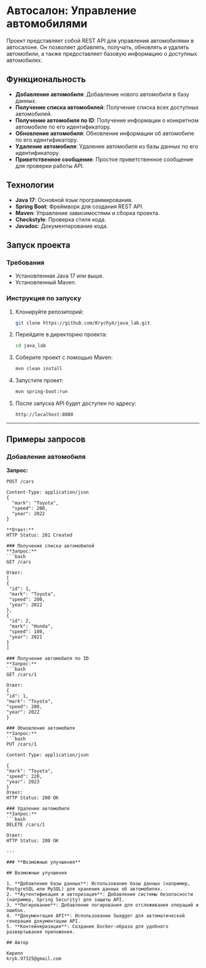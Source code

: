 # Автосалон: Управление автомобилями

Проект представляет собой REST API для управления автомобилями в автосалоне. Он позволяет добавлять, получать, обновлять и удалять автомобили, а также предоставляет базовую информацию о доступных автомобилях.

## Функциональность

- **Добавление автомобиля**: Добавление нового автомобиля в базу данных.
- **Получение списка автомобилей**: Получение списка всех доступных автомобилей.
- **Получение автомобиля по ID**: Получение информации о конкретном автомобиле по его идентификатору.
- **Обновление автомобиля**: Обновление информации об автомобиле по его идентификатору.
- **Удаление автомобиля**: Удаление автомобиля из базы данных по его идентификатору.
- **Приветственное сообщение**: Простое приветственное сообщение для проверки работы API.

## Технологии

- **Java 17**: Основной язык программирования.
- **Spring Boot**: Фреймворк для создания REST API.
- **Maven**: Управление зависимостями и сборка проекта.
- **Checkstyle**: Проверка стиля кода.
- **Javadoc**: Документирование кода.

## Запуск проекта

### Требования

- Установленная Java 17 или выше.
- Установленный Maven.

### Инструкция по запуску

1. Клонируйте репозиторий:
   ```bash
   git clone https://github.com/KrychyX/java_lab.git

2. Перейдите в директорию проекта:
   ```bash
   cd java_lab
   
3. Соберите проект с помощью Maven:
   ```bash
   mvn clean install

4. Запустите проект:
   ```bash
   mvn spring-boot:run

5. После запуска API будет доступен по адресу:
   ```bash
   http://localhost:8080

---

## Примеры запросов

### Добавление автомобиля
**Запрос:**
   ```http
   POST /cars

   Content-Type: application/json
   {
     "mark": "Toyota",
     "speed": 200,
     "year": 2022
   }

**Ответ:**
HTTP Status: 201 Created

### Получение списка автомобилей
**Запрос:**
   ```bash
   GET /cars

Ответ:
[
  {
    "id": 1,
    "mark": "Toyota",
    "speed": 200,
    "year": 2022
  },
  {
    "id": 2,
    "mark": "Honda",
    "speed": 180,
    "year": 2021
  }
]

### Получение автомобиля по ID
**Запрос:**
   ```bash
   GET /cars/1

Ответ:
{
  "id": 1,
  "mark": "Toyota",
  "speed": 200,
  "year": 2022
}

### Обновление автомобиля
**Запрос:**
   ```bash
   PUT /cars/1

Content-Type: application/json

{
  "mark": "Toyota",
  "speed": 220,
  "year": 2023
}
Ответ:
HTTP Status: 200 OK

### Удаление автомобиля
**Запрос:**
   ```bash
   DELETE /cars/1

Ответ:
HTTP Status: 200 OK

---

### **Возможные улучшения**

## Возможные улучшения

1. **Добавление базы данных**: Использование базы данных (например, PostgreSQL или MySQL) для хранения данных об автомобилях.
2. **Аутентификация и авторизация**: Добавление системы безопасности (например, Spring Security) для защиты API.
3. **Логирование**: Добавление логирования для отслеживания операций и ошибок.
4. **Документация API**: Использование Swagger для автоматической генерации документации API.
5. **Контейнеризация**: Создание Docker-образа для удобного развертывания приложения.

## Автор

Кирилл  
kryk.97325@gmail.com
